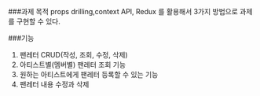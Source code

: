 ###과제 목적
props drilling,context API, Redux 를 활용해서 3가지 방법으로 과제를 구현할 수 있다.

###기능

1. 팬레터 CRUD(작성, 조회, 수정, 삭제)
2. 아티스트별(멤버별) 팬레터 조회 기능
3. 원하는 아티스트에게 팬레터 등록할 수 있는 기능
4. 팬레터 내용 수정과 삭제
